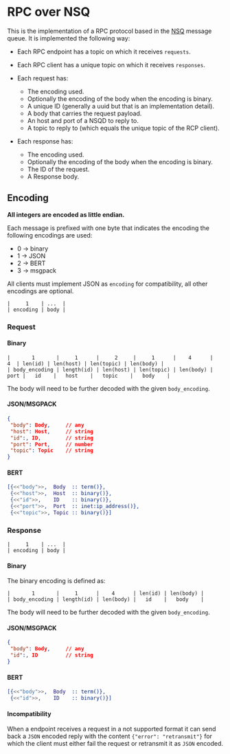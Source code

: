 # RPC over NSQ

This is the implementation of a RPC protocol based in the [NSQ](http://bitly.github.io/nsq/) message queue. It is implemented the following way:

* Each RPC endpoint has a topic on which it receives `requests`.
* Each RPC client has a unique topic on which it receives `responses`.
* Each request has:
 	* The encoding used.
 	* Optionally the encoding of the body when the encoding is binary.
	* A unique ID (generally a uuid but that is an implementation detail).
 	* A body that carries the request payload.
 	* An host and port of a NSQD to reply to.
 	* A topic to reply to (which equals the unique topic of the RCP client).
 	
* Each response has:
	* The encoding used.
 	* Optionally the encoding of the body when the encoding is binary.
	* The ID of the request.
	* A Response body.

## Encoding

**All integers are encoded as little endian.**

Each message is prefixed with one byte that indicates the encoding the following encodings are used:

* 0 -> binary
* 1 -> JSON
* 2 -> BERT
* 3 -> msgpack

All clients must implement JSON as `encoding` for compatibility, all other encodings are optional.

```
|     1    | ...  |
| encoding | body |
```

### Request

#### Binary
```
|       1       |     1      |     2     |     1      |    4      |   4  | len(id) | len(host) | len(topic) | len(body) |
| body_encoding | length(id) | len(host) | len(topic) | len(body) | port |   id    |   host    |   topic    |   body    |
```
The body will need to be further decoded with the given `body_encoding`.

#### JSON/MSGPACK
```json
{
 "body": Body,     // any
 "host": Host,     // string
 "id":, ID,        // string
 "port": Port,     // number
 "topic": Topic    // string
}
```

#### BERT
```erlang
[{<<"body">>,  Body  :: term()},
 {<<"host">>,  Host  :: binary()},
 {<<"id">>,    ID    :: binary()},
 {<<"port">>,  Port  :: inet:ip_address()},
 {<<"topic">>, Topic :: binary()}]
```

### Response
```
|     1    | ...  |
| encoding | body |
```

#### Binary
The binary encoding is defined as:
```
|       1       |     1      |    4      | len(id) | len(body) |
| body_encoding | length(id) | len(body) |   id    |   body    |
```
The body will need to be further decoded with the given `body_encoding`.

#### JSON/MSGPACK
```json
{
 "body": Body,     // any
 "id":, ID         // string
}
```

#### BERT
```erlang
[{<<"body">>,  Body  :: term()},
 {<<"id">>,    ID    :: binary()}]
```

#### Incompatibility

When a endpoint receives a request in a not supported format it can send back a `JSON` encoded reply with the content `{"error": "retransmit"}` for which the client must either fail the request or retransmit it as `JSON` encoded.
